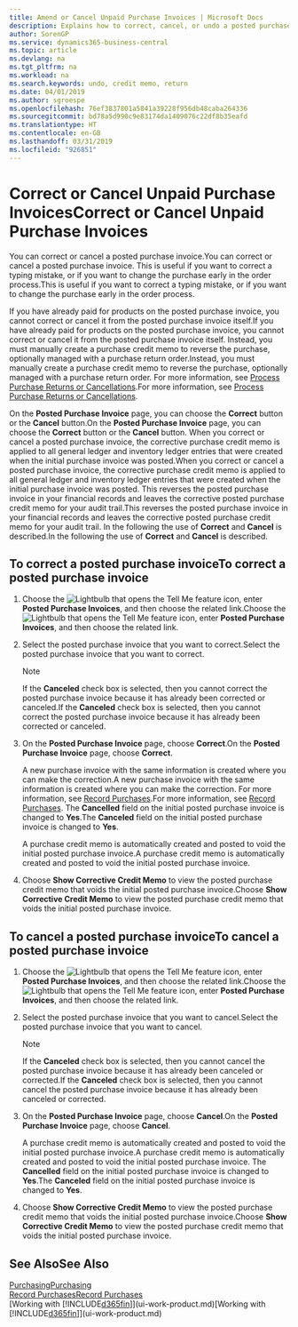 ```yaml
---
title: Amend or Cancel Unpaid Purchase Invoices | Microsoft Docs
description: Explains how to correct, cancel, or undo a posted purchase invoice and automatically create a purchase credit memo.
author: SorenGP
ms.service: dynamics365-business-central
ms.topic: article
ms.devlang: na
ms.tgt_pltfrm: na
ms.workload: na
ms.search.keywords: undo, credit memo, return
ms.date: 04/01/2019
ms.author: sgroespe
ms.openlocfilehash: 76ef3837801a5841a39228f956db48caba264336
ms.sourcegitcommit: bd78a5d990c9e83174da1409076c22df8b35eafd
ms.translationtype: HT
ms.contentlocale: en-GB
ms.lasthandoff: 03/31/2019
ms.locfileid: "926851"
---
```

# <a name="correct-or-cancel-unpaid-purchase-invoices"></a><span data-ttu-id="b814c-103">Correct or Cancel Unpaid Purchase Invoices</span><span class="sxs-lookup"><span data-stu-id="b814c-103">Correct or Cancel Unpaid Purchase Invoices</span></span>
<span data-ttu-id="b814c-104">You can correct or cancel a posted purchase invoice.</span><span class="sxs-lookup"><span data-stu-id="b814c-104">You can correct or cancel a posted purchase invoice.</span></span> <span data-ttu-id="b814c-105">This is useful if you want to correct a typing mistake, or if you want to change the purchase early in the order process.</span><span class="sxs-lookup"><span data-stu-id="b814c-105">This is useful if you want to correct a typing mistake, or if you want to change the purchase early in the order process.</span></span>

<span data-ttu-id="b814c-106">If you have already paid for products on the posted purchase invoice, you cannot correct or cancel it from the posted purchase invoice itself.</span><span class="sxs-lookup"><span data-stu-id="b814c-106">If you have already paid for products on the posted purchase invoice, you cannot correct or cancel it from the posted purchase invoice itself.</span></span> <span data-ttu-id="b814c-107">Instead, you must manually create a purchase credit memo to reverse the purchase, optionally managed with a purchase return order.</span><span class="sxs-lookup"><span data-stu-id="b814c-107">Instead, you must manually create a purchase credit memo to reverse the purchase, optionally managed with a purchase return order.</span></span> <span data-ttu-id="b814c-108">For more information, see [Process Purchase Returns or Cancellations](purchasing-how-process-purchase-returns-cancellations.md).</span><span class="sxs-lookup"><span data-stu-id="b814c-108">For more information, see [Process Purchase Returns or Cancellations](purchasing-how-process-purchase-returns-cancellations.md).</span></span>

<span data-ttu-id="b814c-109">On the **Posted Purchase Invoice** page, you can choose the **Correct** button or the **Cancel** button.</span><span class="sxs-lookup"><span data-stu-id="b814c-109">On the **Posted Purchase Invoice** page, you can choose the **Correct** button or the **Cancel** button.</span></span> <span data-ttu-id="b814c-110">When you correct or cancel a posted purchase invoice, the corrective purchase credit memo is applied to all general ledger and inventory ledger entries that were created when the initial purchase invoice was posted.</span><span class="sxs-lookup"><span data-stu-id="b814c-110">When you correct or cancel a posted purchase invoice, the corrective purchase credit memo is applied to all general ledger and inventory ledger entries that were created when the initial purchase invoice was posted.</span></span> <span data-ttu-id="b814c-111">This reverses the posted purchase invoice in your financial records and leaves the corrective posted purchase credit memo for your audit trail.</span><span class="sxs-lookup"><span data-stu-id="b814c-111">This reverses the posted purchase invoice in your financial records and leaves the corrective posted purchase credit memo for your audit trail.</span></span> <span data-ttu-id="b814c-112">In the following the use of **Correct** and **Cancel** is described.</span><span class="sxs-lookup"><span data-stu-id="b814c-112">In the following the use of **Correct** and **Cancel** is described.</span></span>

## <a name="to-correct-a-posted-purchase-invoice"></a><span data-ttu-id="b814c-113">To correct a posted purchase invoice</span><span class="sxs-lookup"><span data-stu-id="b814c-113">To correct a posted purchase invoice</span></span>
1. <span data-ttu-id="b814c-114">Choose the ![Lightbulb that opens the Tell Me feature](media/ui-search/search_small.png "Tell me what you want to do") icon, enter **Posted Purchase Invoices**, and then choose the related link.</span><span class="sxs-lookup"><span data-stu-id="b814c-114">Choose the ![Lightbulb that opens the Tell Me feature](media/ui-search/search_small.png "Tell me what you want to do") icon, enter **Posted Purchase Invoices**, and then choose the related link.</span></span>  
2. <span data-ttu-id="b814c-115">Select the posted purchase invoice that you want to correct.</span><span class="sxs-lookup"><span data-stu-id="b814c-115">Select the posted purchase invoice that you want to correct.</span></span>  

    > [!NOTE]  
    >   <span data-ttu-id="b814c-116">If the **Canceled** check box is selected, then you cannot correct the posted purchase invoice because it has already been corrected or canceled.</span><span class="sxs-lookup"><span data-stu-id="b814c-116">If the **Canceled** check box is selected, then you cannot correct the posted purchase invoice because it has already been corrected or canceled.</span></span>
3. <span data-ttu-id="b814c-117">On the **Posted Purchase Invoice** page, choose **Correct**.</span><span class="sxs-lookup"><span data-stu-id="b814c-117">On the **Posted Purchase Invoice** page, choose **Correct**.</span></span>

    <span data-ttu-id="b814c-118">A new purchase invoice with the same information is created where you can make the correction.</span><span class="sxs-lookup"><span data-stu-id="b814c-118">A new purchase invoice with the same information is created where you can make the correction.</span></span> <span data-ttu-id="b814c-119">For more information, see [Record Purchases](purchasing-how-record-purchases.md).</span><span class="sxs-lookup"><span data-stu-id="b814c-119">For more information, see [Record Purchases](purchasing-how-record-purchases.md).</span></span> <span data-ttu-id="b814c-120">The **Cancelled** field on the initial posted purchase invoice is changed to **Yes**.</span><span class="sxs-lookup"><span data-stu-id="b814c-120">The **Canceled** field on the initial posted purchase invoice is changed to **Yes**.</span></span>

    <span data-ttu-id="b814c-121">A purchase credit memo is automatically created and posted to void the initial posted purchase invoice.</span><span class="sxs-lookup"><span data-stu-id="b814c-121">A purchase credit memo is automatically created and posted to void the initial posted purchase invoice.</span></span>
4. <span data-ttu-id="b814c-122">Choose **Show Corrective Credit Memo** to view the posted purchase credit memo that voids the initial posted purchase invoice.</span><span class="sxs-lookup"><span data-stu-id="b814c-122">Choose **Show Corrective Credit Memo** to view the posted purchase credit memo that voids the initial posted purchase invoice.</span></span>

## <a name="to-cancel-a-posted-purchase-invoice"></a><span data-ttu-id="b814c-123">To cancel a posted purchase invoice</span><span class="sxs-lookup"><span data-stu-id="b814c-123">To cancel a posted purchase invoice</span></span>
1. <span data-ttu-id="b814c-124">Choose the ![Lightbulb that opens the Tell Me feature](media/ui-search/search_small.png "Tell me what you want to do") icon, enter **Posted Purchase Invoices**, and then choose the related link.</span><span class="sxs-lookup"><span data-stu-id="b814c-124">Choose the ![Lightbulb that opens the Tell Me feature](media/ui-search/search_small.png "Tell me what you want to do") icon, enter **Posted Purchase Invoices**, and then choose the related link.</span></span>  
2. <span data-ttu-id="b814c-125">Select the posted purchase invoice that you want to cancel.</span><span class="sxs-lookup"><span data-stu-id="b814c-125">Select the posted purchase invoice that you want to cancel.</span></span>

    > [!NOTE]  
    >   <span data-ttu-id="b814c-126">If the **Canceled** check box is selected, then you cannot cancel the posted purchase invoice because it has already been canceled or corrected.</span><span class="sxs-lookup"><span data-stu-id="b814c-126">If the **Canceled** check box is selected, then you cannot cancel the posted purchase invoice because it has already been canceled or corrected.</span></span>
3. <span data-ttu-id="b814c-127">On the **Posted Purchase Invoice** page, choose **Cancel**.</span><span class="sxs-lookup"><span data-stu-id="b814c-127">On the **Posted Purchase Invoice** page, choose **Cancel**.</span></span>

    <span data-ttu-id="b814c-128">A purchase credit memo is automatically created and posted to void the initial posted purchase invoice.</span><span class="sxs-lookup"><span data-stu-id="b814c-128">A purchase credit memo is automatically created and posted to void the initial posted purchase invoice.</span></span> <span data-ttu-id="b814c-129">The **Cancelled** field on the initial posted purchase invoice is changed to **Yes**.</span><span class="sxs-lookup"><span data-stu-id="b814c-129">The **Canceled** field on the initial posted purchase invoice is changed to **Yes**.</span></span>
4. <span data-ttu-id="b814c-130">Choose **Show Corrective Credit Memo** to view the posted purchase credit memo that voids the initial posted purchase invoice.</span><span class="sxs-lookup"><span data-stu-id="b814c-130">Choose **Show Corrective Credit Memo** to view the posted purchase credit memo that voids the initial posted purchase invoice.</span></span>

## <a name="see-also"></a><span data-ttu-id="b814c-131">See Also</span><span class="sxs-lookup"><span data-stu-id="b814c-131">See Also</span></span>
[<span data-ttu-id="b814c-132">Purchasing</span><span class="sxs-lookup"><span data-stu-id="b814c-132">Purchasing</span></span>](purchasing-manage-purchasing.md)  
[<span data-ttu-id="b814c-133">Record Purchases</span><span class="sxs-lookup"><span data-stu-id="b814c-133">Record Purchases</span></span>](purchasing-how-record-purchases.md)  
<span data-ttu-id="b814c-134">[Working with [!INCLUDE[d365fin](includes/d365fin_md.md)]](ui-work-product.md)</span><span class="sxs-lookup"><span data-stu-id="b814c-134">[Working with [!INCLUDE[d365fin](includes/d365fin_md.md)]](ui-work-product.md)</span></span>
